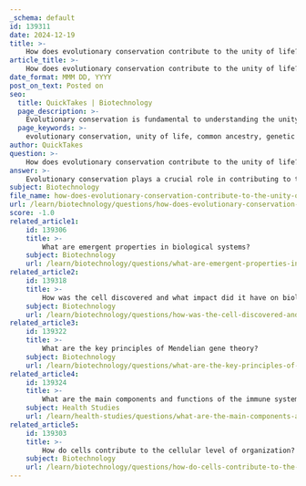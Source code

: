 ```yaml
---
_schema: default
id: 139311
date: 2024-12-19
title: >-
    How does evolutionary conservation contribute to the unity of life?
article_title: >-
    How does evolutionary conservation contribute to the unity of life?
date_format: MMM DD, YYYY
post_on_text: Posted on
seo:
  title: QuickTakes | Biotechnology
  page_description: >-
    Evolutionary conservation is fundamental to understanding the unity of life, emphasizing shared ancestry, conserved biological processes, and the mechanisms of natural selection across diverse species.
  page_keywords: >-
    evolutionary conservation, unity of life, common ancestry, genetic relationships, biological evolution, biodiversity, natural selection, conservation biology, fossil record, comparative anatomy
author: QuickTakes
question: >-
    How does evolutionary conservation contribute to the unity of life?
answer: >-
    Evolutionary conservation plays a crucial role in contributing to the unity of life by highlighting the shared ancestry and genetic relationships among diverse species. This concept is rooted in the principles of biological evolution, which explains both the unity and diversity of life on Earth. Here are several key points that illustrate how evolutionary conservation fosters this unity:\n\n1. **Common Ancestry**: All living organisms share a common ancestor, which is a fundamental concept in evolutionary biology. This shared lineage is reflected in the universal genetic code that governs the storage and retrieval of genetic information across all life forms. The similarities in DNA sequences among different species provide evidence of their evolutionary relationships, reinforcing the idea of a connected tree of life.\n\n2. **Genetic and Biochemical Solutions**: As organisms evolved from their ancestral cells, they developed various genetic and biochemical mechanisms to adapt to their environments. Despite the vast diversity of life, many fundamental processes—such as cellular respiration, DNA replication, and protein synthesis—are conserved across species. This conservation of core biological functions underscores the unity of life.\n\n3. **Natural Selection and Adaptation**: Evolutionary conservation is also evident in the mechanisms of natural selection, which drive the adaptation of species to their environments. While species may diverge and develop unique traits, the underlying processes that lead to these adaptations are consistent across the biological spectrum. This shared evolutionary framework allows scientists to understand the dynamics of life and the interconnections among species.\n\n4. **Conservation Biology**: The field of conservation biology emphasizes the importance of preserving biodiversity, which is essential for maintaining the ecological balance and resilience of ecosystems. By understanding the evolutionary history of species, conservation efforts can prioritize the protection of those with deep evolutionary roots, which may harbor unique genetic diversity and contribute significantly to the overall unity of life.\n\n5. **Fossil Record and Comparative Anatomy**: The fossil record provides a historical perspective on the evolution of life, showcasing transitional forms that illustrate the gradual changes leading to modern species. Comparative anatomy further reveals structural similarities among different organisms, indicating common evolutionary pathways and reinforcing the concept of unity in diversity.\n\nIn summary, evolutionary conservation contributes to the unity of life by emphasizing the interconnectedness of all organisms through shared ancestry, conserved biological processes, and the principles of natural selection. This understanding not only enriches our knowledge of biology but also informs conservation strategies aimed at preserving the rich tapestry of life on Earth.
subject: Biotechnology
file_name: how-does-evolutionary-conservation-contribute-to-the-unity-of-life.md
url: /learn/biotechnology/questions/how-does-evolutionary-conservation-contribute-to-the-unity-of-life
score: -1.0
related_article1:
    id: 139306
    title: >-
        What are emergent properties in biological systems?
    subject: Biotechnology
    url: /learn/biotechnology/questions/what-are-emergent-properties-in-biological-systems
related_article2:
    id: 139318
    title: >-
        How was the cell discovered and what impact did it have on biology?
    subject: Biotechnology
    url: /learn/biotechnology/questions/how-was-the-cell-discovered-and-what-impact-did-it-have-on-biology
related_article3:
    id: 139322
    title: >-
        What are the key principles of Mendelian gene theory?
    subject: Biotechnology
    url: /learn/biotechnology/questions/what-are-the-key-principles-of-mendelian-gene-theory
related_article4:
    id: 139324
    title: >-
        What are the main components and functions of the immune system?
    subject: Health Studies
    url: /learn/health-studies/questions/what-are-the-main-components-and-functions-of-the-immune-system
related_article5:
    id: 139303
    title: >-
        How do cells contribute to the cellular level of organization?
    subject: Biotechnology
    url: /learn/biotechnology/questions/how-do-cells-contribute-to-the-cellular-level-of-organization
---
```


&nbsp;